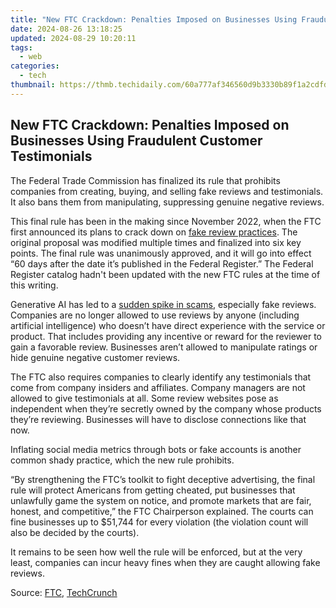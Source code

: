 ```yaml
---
title: "New FTC Crackdown: Penalties Imposed on Businesses Using Fraudulent Customer Testimonials"
date: 2024-08-26 13:18:25
updated: 2024-08-29 10:20:11
tags:
  - web
categories:
  - tech
thumbnail: https://thmb.techidaily.com/60a777af346560d9b3330b89f1a2cdfdf0449c805175841dc09638ed49d803c3.jpg
---
```


## New FTC Crackdown: Penalties Imposed on Businesses Using Fraudulent Customer Testimonials

The Federal Trade Commission has finalized its rule that prohibits companies from creating, buying, and selling fake reviews and testimonials. It also bans them from manipulating, suppressing genuine negative reviews.

 This final rule has been in the making since November 2022, when the FTC first announced its plans to crack down on [fake review practices](https://screen-recording.techidaily.com/2024-approved-vcs-quickcapture-critique-full-review-and-guide/). The original proposal was modified multiple times and finalized into six key points. The final rule was unanimously approved, and it will go into effect “60 days after the date it’s published in the Federal Register.” The Federal Register catalog hadn't been updated with the new FTC rules at the time of this writing.

 Generative AI has led to a [sudden spike in scams](https://android-transfer.techidaily.com/in-2024-how-i-transferred-messages-from-itel-s23plus-to-iphone-12xs-max-in-seconds-drfone-by-drfone-transfer-from-android-transfer-from-android/), especially fake reviews. Companies are no longer allowed to use reviews by anyone (including artificial intelligence) who doesn’t have direct experience with the service or product. That includes providing any incentive or reward for the reviewer to gain a favorable review. Businesses aren’t allowed to manipulate ratings or hide genuine negative customer reviews.

 The FTC also requires companies to clearly identify any testimonials that come from company insiders and affiliates. Company managers are not allowed to give testimonials at all. Some review websites pose as independent when they’re secretly owned by the company whose products they’re reviewing. Businesses will have to disclose connections like that now.

 Inflating social media metrics through bots or fake accounts is another common shady practice, which the new rule prohibits.

 “By strengthening the FTC’s toolkit to fight deceptive advertising, the final rule will protect Americans from getting cheated, put businesses that unlawfully game the system on notice, and promote markets that are fair, honest, and competitive,” the FTC Chairperson explained. The courts can fine businesses up to $51,744 for every violation (the violation count will also be decided by the courts).

 It remains to be seen how well the rule will be enforced, but at the very least, companies can incur heavy fines when they are caught allowing fake reviews.

 Source: [FTC](https://www.ftc.gov/news-events/news/press-releases/2024/08/federal-trade-commission-announces-final-rule-banning-fake-reviews-testimonials), [TechCrunch](https://techcrunch.com/2024/08/14/ftc-finalizes-rule-banning-fake-reviews/)

<ins class="adsbygoogle"
     style="display:block"
     data-ad-format="autorelaxed"
     data-ad-client="ca-pub-7571918770474297"
     data-ad-slot="1223367746"></ins>



<ins class="adsbygoogle"
     style="display:block"
     data-ad-client="ca-pub-7571918770474297"
     data-ad-slot="8358498916"
     data-ad-format="auto"
     data-full-width-responsive="true"></ins>
